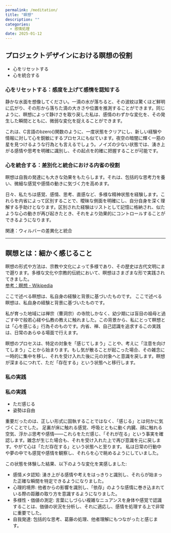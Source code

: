 ```yaml
---
permalink: /meditation/
title: "瞑想"
description: ""
categories:
  - 感情処理
date: 2025-01-12
---
```


## プロジェクトデザインにおける瞑想の役割

- 心をリセットする
- 心を統合する

### 心をリセットする：感度を上げて感情を認知する

静かな水面を想像してください。一滴の水が落ちると、その波紋は驚くほど鮮明に広がり、その形から落ちた滴の大きさや位置を推測することができます。同じように、瞑想によって静けさを取り戻した私は、感情のわずかな変化を、その発生した瞬間とともに、微弱な変化を捉えることができます。

これは、C言語のbzero()関数のように、一度状態をクリアにし、新しい経験や情報に対して心を鋭敏にするプロセスにも似ています。夜空の暗闇に輝く一筋の星を見つけるような行為とも言えるでしょう。ノイズの少ない状態では、湧き上がる感情や思考を明確に識別し、その起点を的確に把握することが可能です。

### 心を統合する：差別化と統合における内省の役割

瞑想は自我の発達にも大きな効果をもたらします。それは、包括的な思考力を養い、微細な感覚や感情の動きに気づく力を高めます。

日々、私たちは感覚、感情、思考、直感など、多様な精神状態を経験します。これらを内省によって区別することで、曖昧な側面を明確にし、自分自身を深く理解する手助けとなります。区別された経験はリストとして記憶に格納され、似たような心の動きが再び起きたとき、それをより効果的にコントロールすることができるようになります。

関連：ウィルバーの差異化と統合

---

## 瞑想とは：細かく感じること

瞑想の形式や方法は、宗教や文化によって多様であり、その歴史は古代文明にまで遡ります。多様な文化や宗教的伝統において、瞑想はさまざまな形で実践されてきました。  
[参考：瞑想 - Wikipedia](https://en.wikipedia.org/wiki/Meditation)

ここで述べる瞑想は、私自身の経験と背景に基づいたものです。
ここで述べる瞑想は、私自身の経験と背景に基づいたものです。

私が育った地域には禅宗（曹洞宗）の寺院しかなく、幼少期には盲目の祖母と過ごす中で般若心経や仏教の教えに触れました。この背景から、私にとって瞑想とは「心を感じる」行為そのものです。内省、禅、自己認識を追求するこの実践は、日常のあらゆる場面で行えます。

瞑想のプロセスは、特定の対象を「感じてしまう」ことや、考えに「注意を向けてしまう」ことから始まります。もし気が散ることが起こった場合、その雑念に一時的に集中を移し、それを受け入れた後に元の対象へと意識を戻します。瞑想が深まるにつれて、ただ「存在する」という状態へと移行します。

### 私の実践
### 私の実践

- ただ感じる
- 姿勢は自由

重要だったのは、正しい形式に固執することではなく、「感じる」とは何かに気づくことでした。
足裏が床に触れる感覚、呼吸とともに動く内臓、顔に触れる空気、浮かぶ思考や感情――これらをただ感じ、「それが在る」という事実を確認します。雑念が生じた場合も、それを受け入れた上で再び意識を元に戻します。やがて心は「ただ存在する」という状態へと至ります。
私は日常の行動中や夢の中でも感覚や感情を観察し、それらを心で眺めるようにしていました。

この状態を体験した結果、以下のような変化を実感しました:

- 感情メタ認知: 湧き上がる感情や考えをはっきりと識別し、それらが始まった正確な瞬間を特定できるようになりました。
- 心理的境界: 他者からの影響を識別し、「依存」のような感情に巻き込まれている際の距離の取り方を意識するようになりました。
- 多様性・価値の測定: 言葉にしづらい複雑なニュアンスを身体や感覚で認識することは、価値の状況を分析し、それに適応し、感情を処理する上で非常に重要でした。
- 自我発達: 包括的な思考、葛藤の処理、他者理解にもつながったと感じます。
